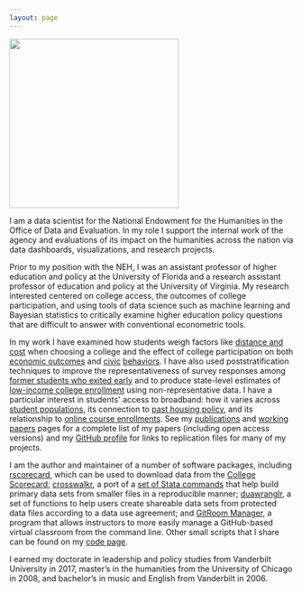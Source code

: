 ```yaml
---
layout: page
---
```


<img class="centerpic" src="{{ site.baseurl }}/images/btskinner_2.jpg"
style="width: 300px;"/> 

I am a data scientist for the National Endowment for the Humanities in the
Office of Data and Evaluation. In my role I support the internal work of the
agency and evaluations of its impact on the humanities across the nation via
data dashboards, visualizations, and research projects.

Prior to my position with the NEH, I was an assistant professor of higher
education and policy at the University of Florida and a research assistant
professor of education and policy at the University of Virginia. My research
interested centered on college access, the outcomes of college participation,
and using tools of data science such as machine learning and Bayesian statistics
to critically examine higher education policy questions that are difficult to
answer with conventional econometric tools.

In my work I have examined how students weigh factors like [distance and
cost](https://link.springer.com/article/10.1007/s11162-018-9507-1) when choosing
a college and the effect of college participation on both [economic
outcomes](http://www.sciencedirect.com/science/article/pii/S0272775715300303)
and [civic](http://www.tandfonline.com/doi/full/10.1080/00221546.2017.1291258)
[behaviors](https://www.btskinner.io/repository/skinner2021civicii.pdf). I have
also used poststratification techniques to improve the representativeness of
survey responses among [former students who exited
early](https://doi.org/10.1177/23328584211065724) and to produce state-level
estimates of [low-income college
enrollment](https://www.sciencedirect.com/science/article/abs/pii/S0272775724000025)
using non-representative data. I have a particular interest in students' access
to broadband: how it varies across [student
populations](https://link.springer.com/article/10.1007/s11162-024-09775-w), its
connection to [past housing
policy](https://journals.sagepub.com/doi/10.1177/08959048231174882), and its
relationship to [online course
enrollments](https://link.springer.com/article/10.1007/s11162-018-9539-6). See
my [publications](https://www.btskinner.io/publications/) and [working
papers](https://www.btskinner.io/working/) pages for a complete list of my
papers (including open access versions) and my [GitHub
profile](https://github.com/btskinner) for links to replication files for many
of my projects.

I am the author and maintainer of a number of software packages,
including [rscorecard](https://www.btskinner.io/rscorecard/), which
can be used to download data from the [College
Scorecard](https://collegescorecard.ed.gov);
[crosswalkr](https://www.btskinner.io/crosswalkr/), a port of a [set
of Stata commands](https://github.com/slhudson/rename-and-encode) that
help build primary data sets from smaller files in a reproducible
manner; [duawranglr](https://www.btskinner.io/duawranglr), a set of
functions to help users create shareable data sets from protected data
files according to a data use agreement; and [GitRoom
Manager](https://www.btskinner.io/grm/), a program that allows
instructors to more easily manage a GitHub-based virtual classroom
from the command line. Other small scripts that I share can be found
on my [code page](https://www.btskinner.io/code/).

I earned my doctorate in leadership and policy studies from Vanderbilt
University in 2017, master’s in the humanities from the University of
Chicago in 2008, and bachelor’s in music and English from Vanderbilt
in 2006.


